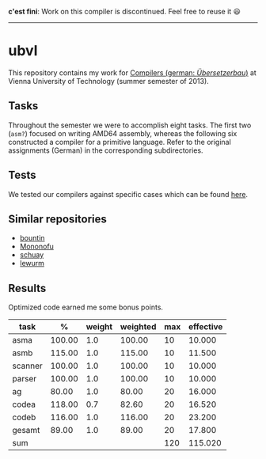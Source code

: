 **c'est fini**: Work on this compiler is discontinued. Feel free to reuse it :smiley:

---

# ubvl
This repository contains my work for [Compilers (german: _Übersetzerbau_)](http://www.complang.tuwien.ac.at/ubvl/) at Vienna University of Technology (summer semester of 2013).

## Tasks
Throughout the semester we were to accomplish eight tasks. The first two (`asm?`) focused on writing AMD64 assembly, whereas the following six constructed a compiler for a primitive language. Refer to the original assignments (German) in the corresponding subdirectories.

## Tests
We tested our compilers against specific cases which can be found [here](https://github.com/flowlo/ubvl-test).

## Similar repositories

* [bountin](https://github.com/bountin/uebersetzerbau)
* [Mononofu](https://github.com/Mononofu/Uebersetzerbau)
* [schuay](https://github.com/schuay/compilerconstruction)
* [lewurm](http://wien.tomnetworks.com/gitweb/?p=uebersetzerbau-ss10.git;a=summary)

## Results
Optimized code earned me some bonus points.

   task |      % | weight | weighted | max | effective
--------|--------|--------|----------|-----|--------
   asma | 100.00 |    1.0 |  100.00  |  10 |  10.000
   asmb | 115.00 |    1.0 |  115.00  |  10 |  11.500
scanner | 100.00 |    1.0 |  100.00  |  10 |  10.000
 parser | 100.00 |    1.0 |  100.00  |  10 |  10.000
     ag |  80.00 |    1.0 |   80.00  |  20 |  16.000
  codea | 118.00 |    0.7 |   82.60  |  20 |  16.520
  codeb | 116.00 |    1.0 |  116.00  |  20 |  23.200
 gesamt |  89.00 |    1.0 |   89.00  |  20 |  17.800
    sum |        |        |          | 120 | 115.020
